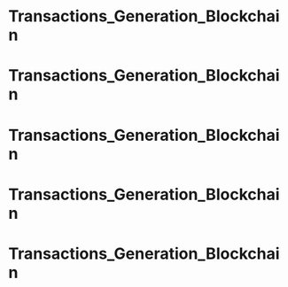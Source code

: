 # Transactions_Generation_Blockchain
# Transactions_Generation_Blockchain
# Transactions_Generation_Blockchain
# Transactions_Generation_Blockchain
# Transactions_Generation_Blockchain
